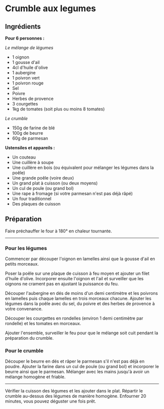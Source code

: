 # Crumble aux legumes

## Ingrédients

__Pour 6 personnes :__

_Le mélange de légumes_

- 1 oignon
- 1 gousse d'ail
- 4cl d'huile d'olive
- 1 aubergine
- 1 poivron vert
- 1 poivron rouge
- Sel
- Poivre
- Herbes de provence
- 3 courgettes
- 1kg de tomates (soit plus ou moins 8 tomates)

_Le crumble_

- 150g de farine de blé
- 100g de beurre
- 60g de parmesan

__Ustensiles et appareils :__

- Un couteau
- Une cuillère à soupe
- Une cuillère en bois (ou équivalent pour mélanger les légumes dans la poêle)
- Une grande poêle (voire deux)
- Un grand plat à cuisson (ou deux moyens)
- Un cul de poule (ou grand bol)
- Une rape à fromage (si votre parmesan n'est pas déjà râpé)
- Un four traditionnel
- Des plaques de cuisson

## Préparation

Faire préchauffer le four à 180° en chaleur tournante.

---

### Pour les légumes

Commencer par découper l'oignon en lamelles ainsi que la gousse d'ail en petits morceaux.


Poser la poêle sur une plaque de cuisson à feu moyen et ajouter un filet d'huile d'olive. Incorporer ensuite l'oignon et l'ail et surveiller que les oignons ne crament pas en ajustant la puissance du feu.

Découper l'aubergine en dés de moins d'un demi centimètre et les poivrons en lamelles puis chaque lamelles en trois morceaux chacune. Ajouter les légumes dans la poêle avec du sel, du poivre et des herbes de provence à votre convenance.

Découper les courgettes en rondelles (environ 1 demi centimètre par rondelle) et les tomates en morceaux.

Ajouter l'ensemble, surveiller le feu pour que le mélange soit cuit pendant la préparation du crumble.

### Pour le crumble

Découper le beurre en dés et râper le parmesan s'il n'est pas déjà en poudre. Ajouter la farine dans un cul de poule (ou grand bol) et incorporer le beurre ainsi que le parmesan. Mélanger avec les mains jusqu'à avoir un mélange homogène et friable.

---

Vérifier la cuisson des légumes et les ajouter dans le plat. Répartir le crumble au-dessus des légumes de manière homogène. Enfourner 20 minutes, vous pouvez déguster une fois prêt.
